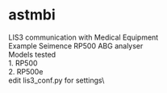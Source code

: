 # astmbi
LIS3 communication with Medical Equipment\
Example Seimence RP500 ABG analyser\
Models tested\
	1. RP500\
	2. RP500e\
edit lis3_conf.py for settings\
